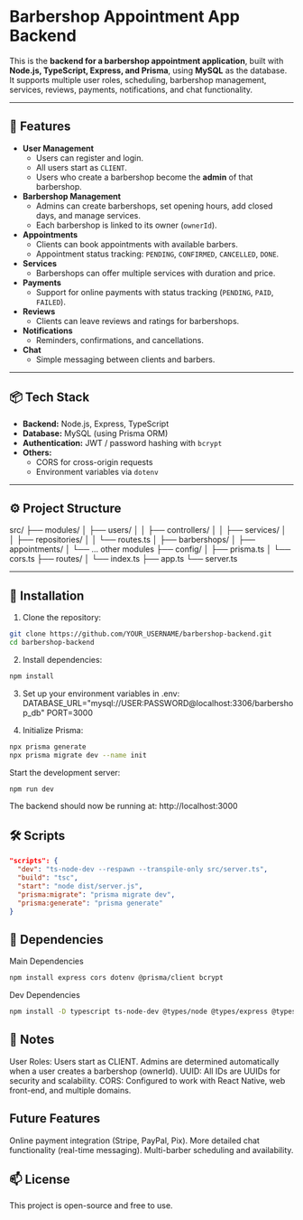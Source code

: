 # Barbershop Appointment App Backend

This is the **backend for a barbershop appointment application**, built with **Node.js, TypeScript, Express, and Prisma**, using **MySQL** as the database. It supports multiple user roles, scheduling, barbershop management, services, reviews, payments, notifications, and chat functionality.

---

## 🚀 Features

- **User Management**
  - Users can register and login.
  - All users start as `CLIENT`.
  - Users who create a barbershop become the **admin** of that barbershop.
- **Barbershop Management**
  - Admins can create barbershops, set opening hours, add closed days, and manage services.
  - Each barbershop is linked to its owner (`ownerId`).
- **Appointments**
  - Clients can book appointments with available barbers.
  - Appointment status tracking: `PENDING`, `CONFIRMED`, `CANCELLED`, `DONE`.
- **Services**
  - Barbershops can offer multiple services with duration and price.
- **Payments**
  - Support for online payments with status tracking (`PENDING`, `PAID`, `FAILED`).
- **Reviews**
  - Clients can leave reviews and ratings for barbershops.
- **Notifications**
  - Reminders, confirmations, and cancellations.
- **Chat**
  - Simple messaging between clients and barbers.

---

## 📦 Tech Stack

- **Backend:** Node.js, Express, TypeScript
- **Database:** MySQL (using Prisma ORM)
- **Authentication:** JWT / password hashing with `bcrypt`
- **Others:**
  - CORS for cross-origin requests
  - Environment variables via `dotenv`

---

## ⚙️ Project Structure

src/
├── modules/
│ ├── users/
│ │ ├── controllers/
│ │ ├── services/
│ │ ├── repositories/
│ │ └── routes.ts
│ ├── barbershops/
│ ├── appointments/
│ └── ... other modules
├── config/
│ ├── prisma.ts
│ └── cors.ts
├── routes/
│ └── index.ts
├── app.ts
└── server.ts

---

## 🔧 Installation

1. Clone the repository:

```bash
git clone https://github.com/YOUR_USERNAME/barbershop-backend.git
cd barbershop-backend

```

2. Install dependencies:

```bash
npm install

```

3. Set up your environment variables in .env:
   DATABASE_URL="mysql://USER:PASSWORD@localhost:3306/barbershop_db"
   PORT=3000

4. Initialize Prisma:

```bash
npx prisma generate
npx prisma migrate dev --name init

```

Start the development server:

```bash
npm run dev

```

The backend should now be running at: http://localhost:3000

## 🛠️ Scripts

```json
"scripts": {
  "dev": "ts-node-dev --respawn --transpile-only src/server.ts",
  "build": "tsc",
  "start": "node dist/server.js",
  "prisma:migrate": "prisma migrate dev",
  "prisma:generate": "prisma generate"
}

```

## 🔗 Dependencies

Main Dependencies

```bash
npm install express cors dotenv @prisma/client bcrypt

```

Dev Dependencies

```bash
npm install -D typescript ts-node-dev @types/node @types/express @types/cors prisma

```

## 📌 Notes

User Roles: Users start as CLIENT. Admins are determined automatically when a user creates a barbershop (ownerId).
UUID: All IDs are UUIDs for security and scalability.
CORS: Configured to work with React Native, web front-end, and multiple domains.

## Future Features

Online payment integration (Stripe, PayPal, Pix).
More detailed chat functionality (real-time messaging).
Multi-barber scheduling and availability.

## 📫 License

This project is open-source and free to use.
